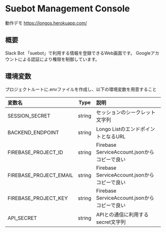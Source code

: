 # Suebot Management Console
動作デモ
https://longos.herokuapp.com/ 

## 概要
Slack Bot 「suebot」で利用する情報を登録できるWeb画面です。
Googleアカウントによる認証により権限を制御しています。

## 環境変数
プロジェクトルートに.envファイルを作成し、以下の環境変数を用意すること  

|変数名|Type|説明|
|:-----|:-----:|:-----|
|SESSION_SECRET|string|セッションのシークレット文字列|
|BACKEND_ENDPOINT|string|Longo ListのエンドポイントとなるURL|
|FIREBASE_PROJECT_ID|string|Firebase ServiceAccount.jsonからコピーで良い|
|FIREBASE_PROJECT_EMAIL|string|Firebase ServiceAccount.jsonからコピーで良い|
|FIREBASE_PROJECT_KEY|string|Firebase ServiceAccount.jsonからコピーで良い|
|API_SECRET|string|APIとの通信に利用するsecret文字列|
